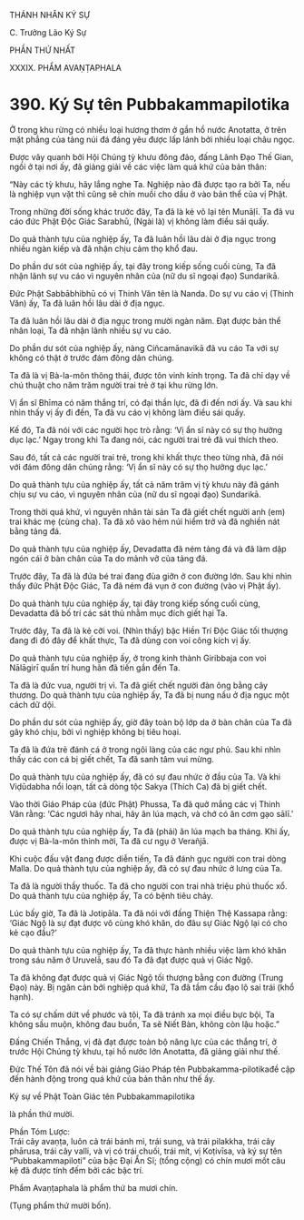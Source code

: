 THÁNH NHÂN KÝ SỰ

C. Trưởng Lão Ký Sự

PHẦN THỨ NHẤT

XXXIX. PHẨM AVAṆṬAPHALA

# 390. Ký Sự tên Pubbakammapilotika

Ở trong khu rừng có nhiều loại hương thơm ở gần hồ nước Anotatta, ở trên mặt phẳng của tảng núi đá đáng yêu được lấp lánh bởi nhiều loại châu ngọc.

Được vây quanh bởi Hội Chúng tỳ khưu đông đảo, đấng Lãnh Đạo Thế Gian, ngồi ở tại nơi ấy, đã giảng giải về các việc làm quá khứ của bản thân:

“Này các tỳ khưu, hãy lắng nghe Ta. Nghiệp nào đã được tạo ra bởi Ta, nếu là nghiệp vụn vặt thì cũng sẽ chín muồi cho dầu ở vào bản thể của vị Phật.

Trong những đời sống khác trước đây, Ta đã là kẻ vô lại tên Munāḷī. Ta đã vu cáo đức Phật Độc Giác Sarabhū, (Ngài là) vị không làm điều sái quấy.

Do quả thành tựu của nghiệp ấy, Ta đã luân hồi lâu dài ở địa ngục trong nhiều ngàn kiếp và đã nhận chịu cảm thọ khổ đau.

Do phần dư sót của nghiệp ấy, tại đây trong kiếp sống cuối cùng, Ta đã nhận lãnh sự vu cáo vì nguyên nhân của (nữ du sĩ ngoại đạo) Sundarikā.

Đức Phật Sabbābhibhū có vị Thinh Văn tên là Nanda. Do sự vu cáo vị (Thinh Văn) ấy, Ta đã luân hồi lâu dài ở địa ngục.

Ta đã luân hồi lâu dài ở địa ngục trong mười ngàn năm. Đạt được bản thể nhân loại, Ta đã nhận lãnh nhiều sự vu cáo.

Do phần dư sót của nghiệp ấy, nàng Ciñcamānavikā đã vu cáo Ta với sự không có thật ở trước đám đông dân chúng.

Ta đã là vị Bà-la-môn thông thái, được tôn vinh kính trọng. Ta đã chỉ dạy về chú thuật cho năm trăm người trai trẻ ở tại khu rừng lớn.

Vị ẩn sĩ Bhīma có năm thắng trí, có đại thần lực, đã đi đến nơi ấy. Và sau khi nhìn thấy vị ấy đi đến, Ta đã vu cáo vị không làm điều sái quấy.

Kế đó, Ta đã nói với các người học trò rằng: ‘Vị ẩn sĩ này có sự thọ hưởng dục lạc.’ Ngay trong khi Ta đang nói, các người trai trẻ đã vui thích theo.

Sau đó, tất cả các người trai trẻ, trong khi khất thực theo từng nhà, đã nói với đám đông dân chúng rằng: ‘Vị ẩn sĩ này có sự thọ hưởng dục lạc.’

Do quả thành tựu của nghiệp ấy, tất cả năm trăm vị tỳ khưu này đã gánh chịu sự vu cáo, vì nguyên nhân của (nữ du sĩ ngoại đạo) Sundarikā.

Trong thời quá khứ, vì nguyên nhân tài sản Ta đã giết chết người anh (em) trai khác mẹ (cùng cha). Ta đã xô vào hẻm núi hiểm trở và đã nghiền nát bằng tảng đá.

Do quả thành tựu của nghiệp ấy, Devadatta đã ném tảng đá và đã làm dập ngón cái ở bàn chân của Ta do mảnh vỡ của tảng đá.

Trước đây, Ta đã là đứa bé trai đang đùa giỡn ở con đường lớn. Sau khi nhìn thấy đức Phật Độc Giác, Ta đã ném đá vụn ở con đường (vào vị Phật ấy).

Do quả thành tựu của nghiệp ấy, tại đây trong kiếp sống cuối cùng, Devadatta đã bố trí các sát thủ nhằm mục đích giết hại Ta.

Trước đây, Ta đã là kẻ cỡi voi. (Nhìn thấy) bậc Hiền Trí Độc Giác tối thượng đang đi đó đây để khất thực, Ta đã dùng con voi công kích vị ấy.

Do quả thành tựu của nghiệp ấy, ở trong kinh thành Giribbaja con voi Nālāgirī quẩn trí hung hãn đã tiến gần đến Ta.

Ta đã là đức vua, người trị vì. Ta đã giết chết người đàn ông bằng cây thương. Do quả thành tựu của nghiệp ấy, Ta đã bị nung nấu ở địa ngục một cách dữ dội.

Do phần dư sót của nghiệp ấy, giờ đây toàn bộ lớp da ở bàn chân của Ta đã gây khó chịu, bởi vì nghiệp không bị tiêu hoại.

Ta đã là đứa trẻ đánh cá ở trong ngôi làng của các ngư phủ. Sau khi nhìn thấy các con cá bị giết chết, Ta đã sanh tâm vui mừng.

Do quả thành tựu của nghiệp ấy, đã có sự đau nhức ở đầu của Ta. Và khi Viḍūdabha nổi loạn, tất cả dòng tộc Sakya (Thích Ca) đã bị giết chết.

Vào thời Giáo Pháp của (đức Phật) Phussa, Ta đã quở mắng các vị Thinh Văn rằng: ‘Các ngươi hãy nhai, hãy ăn lúa mạch, và chớ có ăn cơm gạo sālī.’

Do quả thành tựu của nghiệp ấy, Ta đã (phải) ăn lúa mạch ba tháng. Khi ấy, được vị Bà-la-môn thỉnh mời, Ta đã cư ngụ ở Verañjā.

Khi cuộc đấu vật đang được diễn tiến, Ta đã đánh gục người con trai dòng Malla. Do quả thành tựu của nghiệp ấy, đã có sự đau nhức ở lưng của Ta.

Ta đã là người thầy thuốc. Ta đã cho người con trai nhà triệu phú thuốc xổ. Do quả thành tựu của nghiệp ấy, Ta có bệnh tiêu chảy.

Lúc bấy giờ, Ta đã là Jotipāla. Ta đã nói với đấng Thiện Thệ Kassapa rằng: ‘Giác Ngộ là sự đạt được vô cùng khó khăn, do đâu sự Giác Ngộ lại có cho kẻ cạo đầu?’

Do quả thành tựu của nghiệp ấy, Ta đã thực hành nhiều việc làm khó khăn trong sáu năm ở Uruvelā, sau đó Ta đã đạt được quả vị Giác Ngộ.

Ta đã không đạt được quả vị Giác Ngộ tối thượng bằng con đường (Trung Đạo) này. Bị ngăn cản bởi nghiệp quá khứ, Ta đã tầm cầu đạo lộ sai trái (khổ hạnh).

Ta có sự chấm dứt về phước và tội, Ta đã tránh xa mọi điều bực bội, Ta không sầu muộn, không đau buồn, Ta sẽ Niết Bàn, không còn lậu hoặc.”

Đấng Chiến Thắng, vị đã đạt được toàn bộ năng lực của các thắng trí, ở trước Hội Chúng tỳ khưu, tại hồ nước lớn Anotatta, đã giảng giải như thế.

Đức Thế Tôn đã nói về bài giảng Giáo Pháp tên Pubbakamma-pilotikađề cập đến hành động trong quá khứ của bản thân như thế ấy.

Ký sự về Phật Toàn Giác tên Pubbakammapilotika

là phần thứ mười.

Phần Tóm Lược:  
Trái cây avaṇṭa, luôn cả trái bánh mì, trái sung, và trái pilakkha, trái cây phārusa, trái cây valli, và vị có trái chuối, trái mít, vị Koṭivīsa, và ký sự tên “Pubbakammapiloti” của bậc Đại Ẩn Sĩ; (tổng cộng) có chín mươi mốt câu kệ đã được tính đếm bởi các bậc trí.

Phẩm Avaṇṭaphala là phẩm thứ ba mươi chín.

(Tụng phẩm thứ mười bốn).
